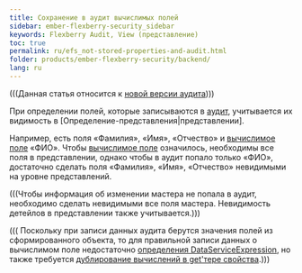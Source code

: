 ```yaml
---
title: Сохранение в аудит вычислимых полей
sidebar: ember-flexberry-security_sidebar
keywords: Flexberry Audit, View (представление)
toc: true
permalink: ru/efs_not-stored-properties-and-audit.html
folder: products/ember-flexberry-security/backend/
lang: ru
---
```


(((Данная статья относится к [новой версии аудита](audit-web.html))))

При определении полей, которые записываются в [аудит](audit-web.html), учитывается их видимость в [Определение-представления|представлении].
 
Например, есть поля «Фамилия», «Имя», «Отчество» и [вычислимое поле](not-stored--attributes.html) «ФИО». Чтобы [вычислимое поле](not-stored--attributes.html) означилось, необходимы все поля в представлении, однако чтобы в аудит попало только «ФИО», достаточно сделать поля «Фамилия», «Имя», «Отчество» невидимыми на уровне представлений.
 

(((<msg type=note>Чтобы информация об изменении мастера не попала в аудит, необходимо сделать невидимыми все поля мастера. Невидимость детейлов в представлении также учитывается.</msg>)))

(((<msg type=important> Поскольку при записи данных аудита берутся значения полей из сформированного объекта, то для правильной записи данных о вычислимом поле недостаточно [определения DataServiceExpression](not-stored--attributes.html), но также требуется [дублирование вычислений в get'тере свойства](create-with-data-service-expression.html).</msg>)))


